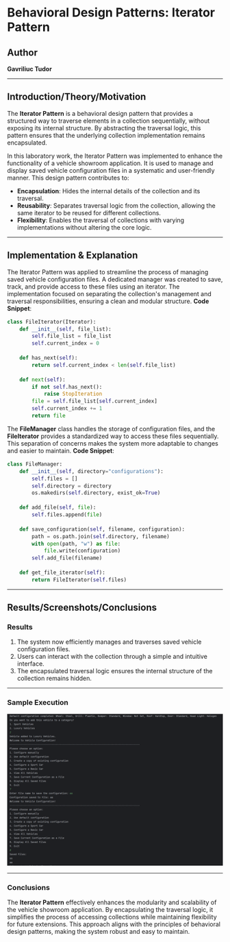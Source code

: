 # Behavioral Design Patterns: Iterator Pattern

## Author
**Gavriliuc Tudor**

---

## Introduction/Theory/Motivation

The **Iterator Pattern** is a behavioral design pattern that provides a structured way to traverse elements in a collection sequentially, without exposing its internal structure. By abstracting the traversal logic, this pattern ensures that the underlying collection implementation remains encapsulated.

In this laboratory work, the Iterator Pattern was implemented to enhance the functionality of a vehicle showroom application. It is used to manage and display saved vehicle configuration files in a systematic and user-friendly manner. This design pattern contributes to:

- **Encapsulation**: Hides the internal details of the collection and its traversal.
- **Reusability**: Separates traversal logic from the collection, allowing the same iterator to be reused for different collections.
- **Flexibility**: Enables the traversal of collections with varying implementations without altering the core logic.

---

## Implementation & Explanation

The Iterator Pattern was applied to streamline the process of managing saved vehicle configuration files. A dedicated manager was created to save, track, and provide access to these files using an iterator. The implementation focused on separating the collection's management and traversal responsibilities, ensuring a clean and modular structure.
**Code Snippet**:
```python
class FileIterator(Iterator):
    def __init__(self, file_list):
        self.file_list = file_list
        self.current_index = 0

    def has_next(self):
        return self.current_index < len(self.file_list)

    def next(self):
        if not self.has_next():
            raise StopIteration
        file = self.file_list[self.current_index]
        self.current_index += 1
        return file
```
The **FileManager** class handles the storage of configuration files, and the **FileIterator** provides a standardized way to access these files sequentially. This separation of concerns makes the system more adaptable to changes and easier to maintain.
**Code Snippet**:
```python
class FileManager:
    def __init__(self, directory="configurations"):
        self.files = []
        self.directory = directory
        os.makedirs(self.directory, exist_ok=True)

    def add_file(self, file):
        self.files.append(file)

    def save_configuration(self, filename, configuration):
        path = os.path.join(self.directory, filename)
        with open(path, "w") as file:
            file.write(configuration)
        self.add_file(filename)

    def get_file_iterator(self):
        return FileIterator(self.files)
```
---

## Results/Screenshots/Conclusions

### Results

1. The system now efficiently manages and traverses saved vehicle configuration files.
2. Users can interact with the collection through a simple and intuitive interface.
3. The encapsulated traversal logic ensures the internal structure of the collection remains hidden.

---

### Sample Execution

 ![Alt Text](https://github.com/Tudor-Gavriliuc/TMPS/blob/main/Lab_3/configurations/Screenshot%20(34).png?raw=true)

---

### Conclusions

The **Iterator Pattern** effectively enhances the modularity and scalability of the vehicle showroom application. By encapsulating the traversal logic, it simplifies the process of accessing collections while maintaining flexibility for future extensions. This approach aligns with the principles of behavioral design patterns, making the system robust and easy to maintain.
